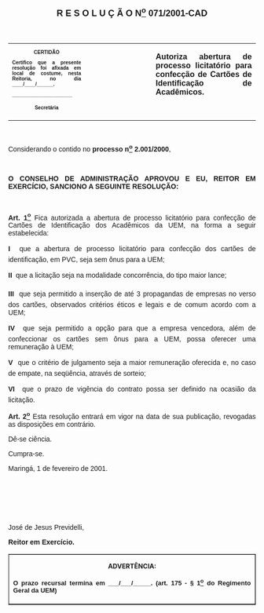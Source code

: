 <BODY>

<B><FONT FACE="Arial" SIZE=4><P ALIGN="CENTER"><A NAME="_Toc445798786"></P>
<P ALIGN="CENTER">R E S O L U &Ccedil; &Atilde; O  N<U><SUP>o</U></SUP>  071/2001-CAD</P>
</B></FONT><FONT FACE="Arial"><P ALIGN="JUSTIFY"></P>
<P ALIGN="JUSTIFY">&nbsp;</P></FONT>
<TABLE CELLSPACING=0 BORDER=0 CELLPADDING=7 WIDTH=604>
<TR><TD WIDTH="31%" VALIGN="TOP">
<B><FONT FACE="Arial" SIZE=1><P ALIGN="CENTER">CERTID&Atilde;O</P>
<P ALIGN="JUSTIFY">   Certifico que a presente resolu&ccedil;&atilde;o foi afixada em local de costume, nesta Reitoria, no dia ____/____/______.</P>
<P ALIGN="JUSTIFY"></P>
<P ALIGN="JUSTIFY">______________________</P>
<P ALIGN="CENTER">Secret&aacute;ria</B></FONT></TD>
<TD WIDTH="27%" VALIGN="TOP">&nbsp;</TD>
<TD WIDTH="42%" VALIGN="TOP">
<B><FONT FACE="Arial"><P ALIGN="JUSTIFY">Autoriza abertura de processo licitat&oacute;rio para confec&ccedil;&atilde;o de Cart&otilde;es de Identifica&ccedil;&atilde;o de Acad&ecirc;micos.</B></FONT></TD>
</TR>
</TABLE>

<FONT FACE="Arial"><P ALIGN="JUSTIFY"></P>
<P ALIGN="JUSTIFY">&nbsp;</P>
<P ALIGN="JUSTIFY">Considerando o contido no <B>processo n<U><SUP>o</U></SUP> 2.001/2000</B>,</P>
<P ALIGN="JUSTIFY"></P>
<P ALIGN="JUSTIFY">&nbsp;</P>
<B><P ALIGN="JUSTIFY">O CONSELHO DE ADMINISTRA&Ccedil;&Atilde;O APROVOU E EU, REITOR EM EXERC&Iacute;CIO, SANCIONO A SEGUINTE RESOLU&Ccedil;&Atilde;O:</P>
</B><P ALIGN="JUSTIFY"></P>
<P ALIGN="JUSTIFY">&nbsp;</P>
<B><P ALIGN="JUSTIFY">Art. 1<U><SUP>o</B></U></SUP> Fica autorizada a abertura de processo licitat&oacute;rio para confec&ccedil;&atilde;o de Cart&otilde;es de Identifica&ccedil;&atilde;o dos Acad&ecirc;micos da UEM, na forma a seguir estabelecida:</P>
<B><P ALIGN="JUSTIFY">I  </B>que a abertura de processo licitat&oacute;rio para confec&ccedil;&atilde;o dos cart&otilde;es de identifica&ccedil;&atilde;o, em PVC, seja sem &ocirc;nus para a UEM;</P>
<B><P ALIGN="JUSTIFY">II  </B>que a licita&ccedil;&atilde;o seja na modalidade concorr&ecirc;ncia, do tipo maior lance;</P>
<B><P ALIGN="JUSTIFY">III  </B>que seja permitido a inser&ccedil;&atilde;o de at&eacute; 3 propagandas de empresas no verso dos cart&otilde;es, observados crit&eacute;rios &eacute;ticos e legais e de comum acordo com a UEM;</P>
<B><P ALIGN="JUSTIFY">IV  </B>que seja permitido a op&ccedil;&atilde;o para que a empresa vencedora, al&eacute;m de confeccionar os cart&otilde;es sem &ocirc;nus para a UEM, possa oferecer uma remunera&ccedil;&atilde;o &agrave; UEM;</P>
<B><P ALIGN="JUSTIFY">V  </B>que o crit&eacute;rio de julgamento seja a maior remunera&ccedil;&atilde;o oferecida e, no caso de empate, na seq&uuml;&ecirc;ncia, atrav&eacute;s de sorteio;</P>
<B><P ALIGN="JUSTIFY">VI  </B>que o prazo de vig&ecirc;ncia do contrato possa ser definido na ocasi&atilde;o da licita&ccedil;&atilde;o.</P>
<B><P ALIGN="JUSTIFY">Art. 2<U><SUP>o</B></U></SUP> Esta resolu&ccedil;&atilde;o entrar&aacute; em vigor na data de sua publica&ccedil;&atilde;o, revogadas as disposi&ccedil;&otilde;es em contr&aacute;rio.</P>
<P ALIGN="JUSTIFY">D&ecirc;-se ci&ecirc;ncia.</P>
<P ALIGN="JUSTIFY">&#9;Cumpra-se.</P>
<P ALIGN="JUSTIFY"></P>
<P ALIGN="JUSTIFY">Maring&aacute;, 1 de fevereiro de 2001.</P>
<P ALIGN="JUSTIFY"></P>
<P ALIGN="JUSTIFY">&nbsp;</P>
<P ALIGN="JUSTIFY">&nbsp;</P>
<P ALIGN="JUSTIFY">&nbsp;</P>
<P>Jos&eacute; de Jesus Previdelli,</P>
<B><P>Reitor em Exerc&iacute;cio.</P>
</B></FONT>
<TABLE BORDER CELLSPACING=1 CELLPADDING=4 WIDTH=207>
<TR><TD VALIGN="TOP">
<B><FONT SIZE=2><P ALIGN="CENTER">ADVERT&Ecirc;NCIA:</P>
</FONT><FONT FACE="Arial" SIZE=2><P ALIGN="JUSTIFY">O prazo recursal termina em ___/___/_____. (art. 175 - § 1<U><SUP>o</U></SUP> do Regimento Geral da UEM)</B></FONT></TD>
</TR>
</TABLE>

<FONT SIZE=2><P></A></P></FONT></BODY>
